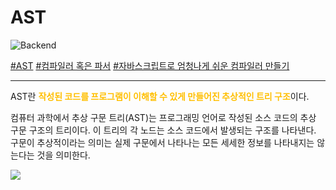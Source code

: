 
# AST

![Backend](https://raw.githubusercontent.com/meotitda/DICTIONARY/master/2TAT1C/Label_Backend.png)

<a href="https://ko.wikipedia.org/wiki/%EC%B6%94%EC%83%81_%EA%B5%AC%EB%AC%B8_%ED%8A%B8%EB%A6%AC">#AST</a>
<a href="">#컴파일러 혹은 파서</a>
<a href="https://github.com/hg-pyun/the-super-tiny-compiler-kr">#자바스크립트로 엄청나게 쉬운 컴파일러 만들기</a>

---

AST란 <span style="color:#FFBF00; font-weight:bold;">작성된 코드를 프로그램이 이해할 수 있게 만들어진 추상적인 트리 구조</span>이다.

컴퓨터 과학에서 추상 구문 트리(AST)는 프로그래밍 언어로 작성된 소스 코드의 추상 구문 구조의 트리이다. 이 트리의 각 노드는 소스 코드에서 발생되는 구조를 나타낸다. 구문이 추상적이라는 의미는 실제 구문에서 나타나는 모든 세세한 정보를 나타내지는 않는다는 것을 의미한다.

<img src="https://user-images.githubusercontent.com/41575415/98444434-fec19100-2154-11eb-9a70-c6482a2e3452.png">


